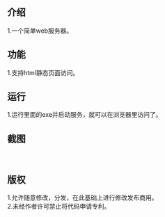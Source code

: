 <h2>介绍</h2>
1.一个简单web服务器。
<br/>
<h2>功能</h2>
1.支持html静态页面访问。<br/>
<h2>运行</h2>
1.运行里面的exe并启动服务，就可以在浏览器里访问了。
<br/>
<h2>截图</h2><br/><div>
<img src="/shaoshixiong/webfuwuqi/raw/master/%E6%88%AA%E5%9B%BE/QQ%E6%88%AA%E5%9B%BE20191012122919.jpg?raw=true" alt="" style="max-width:100%;">
<h2>版权</h2>
1.允许随意修改，分发，在此基础上进行修改发布商用。<br/>
2.未经作者许可禁止将代码申请专利。
